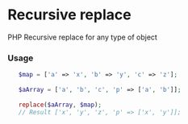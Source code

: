 Recursive replace
====
PHP Recursive replace for any type of object
### Usage
```php 
   $map = ['a' => 'x', 'b' => 'y', 'c' => 'z'];
   
   $aArray = ['a', 'b', 'c', 'p' => ['a', 'b']];
   
   replace($aArray, $map); 
   // Result ['x', 'y', 'z', 'p' => ['x', 'y']];

